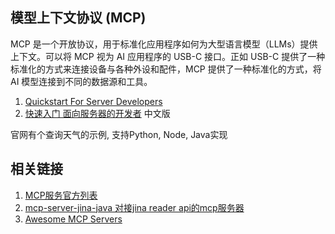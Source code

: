 ## 模型上下文协议 (MCP)

MCP 是一个开放协议，用于标准化应用程序如何为大型语言模型（LLMs）提供上下文。可以将 MCP 视为 AI 应用程序的 USB-C 接口。正如 USB-C 提供了一种标准化的方式来连接设备与各种外设和配件，MCP 提供了一种标准化的方式，将 AI 模型连接到不同的数据源和工具。

1. [Quickstart For Server Developers](https://modelcontextprotocol.io/quickstart/server)
2. [快速入门 面向服务器的开发者](https://docs.modelcontextprotocol.vip/quickstart/server) 中文版

官网有个查询天气的示例, 支持Python, Node, Java实现

## 相关链接
1. [MCP服务官方列表](https://github.com/modelcontextprotocol/servers)
2. [mcp-server-jina-java 对接jina reader api的mcp服务器](https://github.com/GARCHENG/mcp-server-jina-java)
3. [Awesome MCP Servers](https://github.com/punkpeye/awesome-mcp-servers)